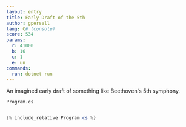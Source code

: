 ```yaml
---
layout: entry
title: Early Draft of the 5th
author: gpersell
lang: C# (console)
score: 534
params:
  r: 41000
  b: 16
  c: 1
  e: un
commands:
  run: dotnet run
---
```


An imagined early draft of something like Beethoven's 5th symphony.

`Program.cs`
```cs

{% include_relative Program.cs %}

```
